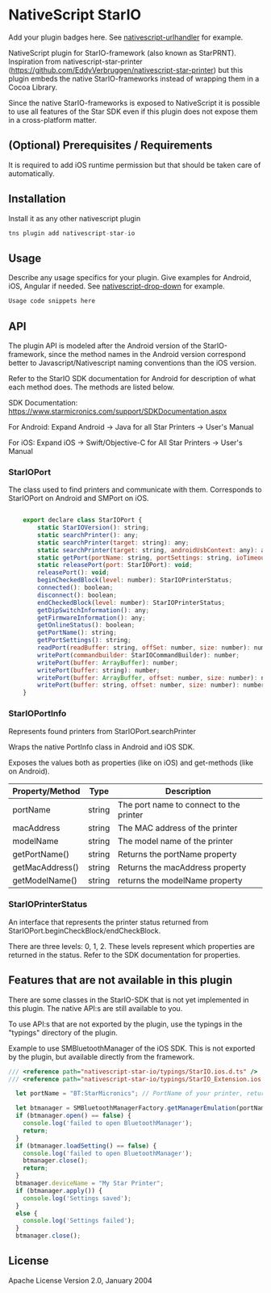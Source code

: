 # NativeScript StarIO

Add your plugin badges here. See [nativescript-urlhandler](https://github.com/hypery2k/nativescript-urlhandler) for example.

NativeScript plugin for StarIO-framework (also known as StarPRNT). 
Inspiration from nativescript-star-printer (https://github.com/EddyVerbruggen/nativescript-star-printer) but this plugin embeds the native StarIO-frameworks instead of wrapping them in a Cocoa Library. 

Since the native StarIO-frameworks is exposed to NativeScript it is possible to use all features of the Star SDK even if this plugin does not expose them in a cross-platform matter.


## (Optional) Prerequisites / Requirements

It is required to add iOS runtime permission but that should be taken care of automatically.

## Installation

Install it as any other nativescript plugin

```javascript
tns plugin add nativescript-star-io
```

## Usage 

Describe any usage specifics for your plugin. Give examples for Android, iOS, Angular if needed. See [nativescript-drop-down](https://www.npmjs.com/package/nativescript-drop-down) for example.
	
```javascript
Usage code snippets here
```

## API

The plugin API is modeled after the Android version of the StarIO-framework, since the method names in the Android version correspond better to Javascript/Nativescript naming conventions than the iOS version.

Refer to the StarIO SDK documentation for Android for description of what each method does. The methods are listed below.

SDK Documentation: 
https://www.starmicronics.com/support/SDKDocumentation.aspx

For Android: Expand Android -> Java for all Star Printers -> User's Manual

For iOS: Expand iOS -> Swift/Objective-C for All Star Printers -> User's Manual
    
### StarIOPort

The class used to find printers and communicate with them. Corresponds to StarIOPort on Android and SMPort on iOS. 

```javascript

    export declare class StarIOPort {
        static StarIOVersion(): string;
        static searchPrinter(): any;
        static searchPrinter(target: string): any;
        static searchPrinter(target: string, androidUsbContext: any): any;
        static getPort(portName: string, portSettings: string, ioTimeoutMillis: number): StarIOPort;
        static releasePort(port: StarIOPort): void;
        releasePort(): void;
        beginCheckedBlock(level: number): StarIOPrinterStatus;
        connected(): boolean;
        disconnect(): boolean;
        endCheckedBlock(level: number): StarIOPrinterStatus;
        getDipSwitchInformation(): any;
        getFirmwareInformation(): any;
        getOnlineStatus(): boolean;
        getPortName(): string;
        getPortSettings(): string;
        readPort(readBuffer: string, offSet: number, size: number): number;
        writePort(commandbuilder: StarIOCommandBuilder): number;
        writePort(buffer: ArrayBuffer): number;
        writePort(buffer: string): number;
        writePort(buffer: ArrayBuffer, offset: number, size: number): number;
        writePort(buffer: string, offset: number, size: number): number;
    }
```

### StarIOPortInfo

Represents found printers from StarIOPort.searchPrinter

Wraps the native PortInfo class in Android and iOS SDK.

Exposes the values both as properties (like on iOS) and get-methods (like on Android).

| Property/Method | Type | Description |
| --- | --- | --- |
| portName | string | The port name to connect to the printer |
| macAddress | string | The MAC address of the printer |
| modelName | string | The model name of the printer |
| getPortName() | string | Returns the portName property |
| getMacAddress() | string | Returns the macAddress property |
| getModelName() | string | returns the modelName property |

### StarIOPrinterStatus

An interface that represents the printer status returned from StarIOPort.beginCheckBlock/endCheckBlock.

There are three levels: 0, 1, 2. These levels represent which properties are returned in the status. Refer to the SDK documentation for properties.

## Features that are not available in this plugin

There are some classes in the StarIO-SDK that is not yet implemented in this plugin. The native API:s are still available to you.

To use API:s that are not exported by the plugin, use the typings in the "typings" directory of the plugin.

Example to use SMBluetoothManager of the iOS SDK. This is not exported by the plugin, but available directly from the framework.

```javascript
/// <reference path="nativescript-star-io/typings/StarIO.ios.d.ts" />
/// <reference path="nativescript-star-io/typings/StarIO_Extension.ios.d.ts" />

  let portName = "BT:StarMicronics"; // PortName of your printer, returned by StarIOPort.searchPrinter()

  let btmanager = SMBluetoothManagerFactory.getManagerEmulation(portName, StarIoExtEmulation.EscPosMobile);
  if (btmanager.open() == false) {
    console.log('failed to open BluetoothManager');
    return;
  }
  if (btmanager.loadSetting() == false) {
    console.log('failed to open BluetoothManager');
    btmanager.close();
    return;
  }
  btmanager.deviceName = "My Star Printer";
  if (btmanager.apply()) {
    console.log('Settings saved');
  }
  else {
    console.log('Settings failed');
  }
  btmanager.close();

```
    
## License

Apache License Version 2.0, January 2004
